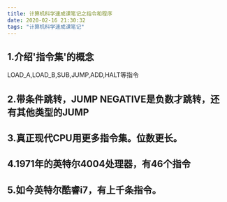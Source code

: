 ```yaml
---
title: 计算机科学速成课笔记之指令和程序
date: 2020-02-16 21:30:32
tags: "计算机科学速成课笔记"
---
```


## 1.介绍'指令集'的概念
LOAD_A,LOAD_B,SUB,JUMP,ADD,HALT等指令

## 2.带条件跳转，JUMP NEGATIVE是负数才跳转，还有其他类型的JUMP

## 3.真正现代CPU用更多指令集。位数更长。

## 4.1971年的英特尔4004处理器，有46个指令

## 5.如今英特尔酷睿i7，有上千条指令。
